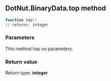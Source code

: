 ## DotNut.BinaryData.top method


```lua
function top()
// returns: integer
```


### Parameters

This method has no parameters.

### Return value

Return type: **integer**

